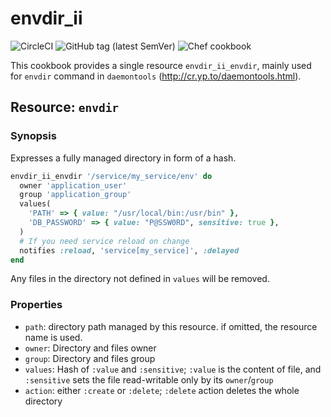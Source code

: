 # envdir_ii

![CircleCI](https://img.shields.io/circleci/build/github/limitusus/envdir_ii/main?token=4cd3700996f9934222b4899ee5d84dfe3a2f62a7)
![GitHub tag (latest SemVer)](https://img.shields.io/github/v/tag/limitusus/envdir_ii)
![Chef cookbook](https://img.shields.io/cookbook/v/envdir_ii)

This cookbook provides a single resource `envdir_ii_envdir`, mainly
used for `envdir` command in `daemontools`
(http://cr.yp.to/daemontools.html).

## Resource: `envdir`

### Synopsis

Expresses a fully managed directory in form of a hash.

```ruby
envdir_ii_envdir '/service/my_service/env' do
  owner 'application_user'
  group 'application_group'
  values(
    'PATH' => { value: "/usr/local/bin:/usr/bin" },
    'DB_PASSWORD' => { value: "P@SSW0RD", sensitive: true },
  )
  # If you need service reload on change
  notifies :reload, 'service[my_service]', :delayed
end
```

Any files in the directory not defined in `values` will be removed.

### Properties

- `path`: directory path managed by this resource. if omitted, the resource name is used.
- `owner`: Directory and files owner
- `group`: Directory and files group
- `values`: Hash of `:value` and `:sensitive`; `:value` is the content of file, and `:sensitive` sets the file read-writable only by its `owner`/`group`
- `action`: either `:create` or `:delete`; `:delete` action deletes the whole directory
